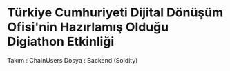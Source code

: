 ﻿# Türkiye Cumhuriyeti Dijital Dönüşüm Ofisi'nin Hazırlamış Olduğu Digiathon Etkinliği

Takım : ChainUsers
Dosya : Backend (Soldity)
